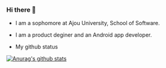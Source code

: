 ### Hi there 👋

- I am a sophomore at Ajou University, School of Software.

- I am a product deginer and an Android app developer.

- My github status

[![Anurag's github stats](https://github-readme-stats.vercel.app/api?username=TabloNi)](https://github.com/anuraghazra/github-readme-stats)

<!--
**TabloNi/TabloNi** is a ✨ _special_ ✨ repository because its `README.md` (this file) appears on your GitHub profile.

Here are some ideas to get you started:

- 🔭 I’m currently working on ...
- 🌱 I’m currently learning ...
- 👯 I’m looking to collaborate on ...
- 🤔 I’m looking for help with ...
- 💬 Ask me about ...
- 📫 How to reach me: ...
- 😄 Pronouns: ...
- ⚡ Fun fact: ...
-->
